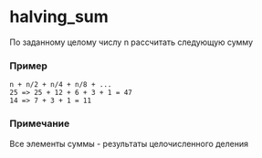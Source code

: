 # halving_sum
По заданному целому числу n рассчитать следующую сумму

### Пример
```
n + n/2 + n/4 + n/8 + ...
25 => 25 + 12 + 6 + 3 + 1 = 47
14 => 7 + 3 + 1 = 11
```

### Примечание
Все элементы суммы - результаты целочисленного деления
